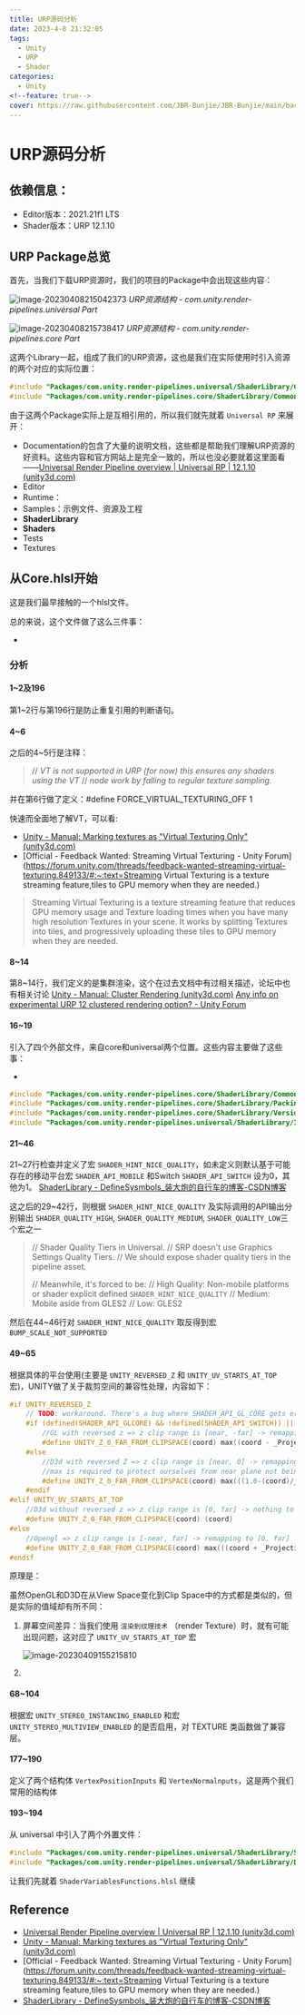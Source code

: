 ```yaml
---
title: URP源码分析
date: 2023-4-8 21:32:05
tags:
  - Unity
  - URP
  - Shader
categories:
  - Unity
<!--feature: true-->
cover: https://raw.githubusercontent.com/JBR-Bunjie/JBR-Bunjie/main/back.jpg
---
```


# URP源码分析

## 依赖信息：

- Editor版本：2021.21f1 LTS
- Shader版本：URP 12.1.10

## URP Package总览

首先，当我们下载URP资源时，我们的项目的Package中会出现这些内容：

![image-20230408215042373](..\..\..\images\Dev\Unity\SourceCodeAnalysis\URPSourceCode\001.png)
*URP资源结构 - com.unity.render-pipelines.universal Part*

![image-20230408215738417](..\..\..\images\Dev\Unity\SourceCodeAnalysis\URPSourceCode\002.png)
*URP资源结构 - com.unity.render-pipelines.core Part*

这两个Library一起，组成了我们的URP资源，这也是我们在实际使用时引入资源的两个对应的实际位置：

```cpp
#include "Packages/com.unity.render-pipelines.universal/ShaderLibrary/Core.hlsl"
#include "Packages/com.unity.render-pipelines.core/ShaderLibrary/Common.hlsl"
```

由于这两个Package实际上是互相引用的，所以我们就先就着 `Universal RP` 来展开：

- Documentation的包含了大量的说明文档，这些都是帮助我们理解URP资源的好资料。这些内容和官方网站上是完全一致的，所以也没必要就着这里面看——[Universal Render Pipeline overview | Universal RP | 12.1.10 (unity3d.com)](https://docs.unity3d.com/Packages/com.unity.render-pipelines.universal@12.1/manual/index.html)
- Editor
- Runtime：
- Samples：示例文件、资源及工程
- **ShaderLibrary**
- **Shaders**
- Tests
- Textures

## 从Core.hlsl开始

这是我们最早接触的一个hlsl文件。

总的来说，这个文件做了这么三件事：

- 



### 分析

#### 1~2及196

第1~2行与第196行是防止重复引用的判断语句。

#### 4~6

之后的4~5行是注释：

> // *VT is not supported in URP (for now) this ensures any shaders using the VT*
> // *node work by falling to regular texture sampling.*

并在第6行做了定义：\#define FORCE_VIRTUAL_TEXTURING_OFF 1

快速而全面地了解VT，可以看:

- [Unity - Manual: Marking textures as "Virtual Texturing Only" (unity3d.com)](https://docs.unity3d.com/2020.1/Documentation/Manual/svt-marking-textures.html)
- [Official - Feedback Wanted: Streaming Virtual Texturing - Unity Forum](https://forum.unity.com/threads/feedback-wanted-streaming-virtual-texturing.849133/#:~:text=Streaming Virtual Texturing is a texture streaming feature,tiles to GPU memory when they are needed.)

>Streaming Virtual Texturing is a texture streaming feature that reduces GPU memory usage and Texture loading times when you have many high resolution Textures in your scene. It works by splitting Textures into tiles, and progressively uploading these tiles to GPU memory when they are needed.



#### 8~14

第8~14行，我们定义的是集群渲染，这个在过去文档中有过相关描述，论坛中也有相关讨论
[Unity - Manual: Cluster Rendering (unity3d.com)](https://docs.unity3d.com/560/Documentation/Manual/ClusterRendering.html)
[Any info on experimental URP 12 clustered rendering option? - Unity Forum](https://forum.unity.com/threads/any-info-on-experimental-urp-12-clustered-rendering-option.1238071/)





#### 16~19

引入了四个外部文件，来自core和universal两个位置。这些内容主要做了这些事：

- 

```cpp
#include "Packages/com.unity.render-pipelines.core/ShaderLibrary/Common.hlsl"
#include "Packages/com.unity.render-pipelines.core/ShaderLibrary/Packing.hlsl"
#include "Packages/com.unity.render-pipelines.core/ShaderLibrary/Version.hlsl"
#include "Packages/com.unity.render-pipelines.universal/ShaderLibrary/Input.hlsl"
```



#### 21~46

21~27行检查并定义了宏 `SHADER_HINT_NICE_QUALITY`，如未定义则默认基于可能存在的移动平台宏 `SHADER_API_MOBILE` 和Switch `SHADER_API_SWITCH` 设为0，其他为1。
[ShaderLibrary - DefineSysmbols_装大炮的自行车的博客-CSDN博客](https://blog.csdn.net/kan464872327/article/details/108618500)

这之后的29~42行，则根据 `SHADER_HINT_NICE_QUALITY` 及实际调用的API输出分别输出 `SHADER_QUALITY_HIGH`, `SHADER_QUALITY_MEDIUM`, `SHADER_QUALITY_LOW`三个宏之一

>// Shader Quality Tiers in Universal.
>// SRP doesn't use Graphics Settings Quality Tiers.
>// We should expose shader quality tiers in the pipeline asset.
>
>// Meanwhile, it's forced to be:
>// High Quality: Non-mobile platforms or shader explicit defined `SHADER_HINT_NICE_QUALITY`
>// Medium: Mobile aside from GLES2
>// Low: GLES2

然后在44~46行对 `SHADER_HINT_NICE_QUALITY` 取反得到宏 `BUMP_SCALE_NOT_SUPPORTED`

#### 49~65

根据具体的平台使用(主要是 `UNITY_REVERSED_Z` 和 `UNITY_UV_STARTS_AT_TOP` 宏)，UNITY做了关于裁剪空间的兼容性处理，内容如下：

```cpp
#if UNITY_REVERSED_Z
    // TODO: workaround. There's a bug where SHADER_API_GL_CORE gets erroneously defined on switch.
    #if (defined(SHADER_API_GLCORE) && !defined(SHADER_API_SWITCH)) || defined(SHADER_API_GLES) || defined(SHADER_API_GLES3)
        //GL with reversed z => z clip range is [near, -far] -> remapping to [0, far]
        #define UNITY_Z_0_FAR_FROM_CLIPSPACE(coord) max((coord - _ProjectionParams.y)/(-_ProjectionParams.z-_ProjectionParams.y)*_ProjectionParams.z, 0)
    #else
        //D3d with reversed Z => z clip range is [near, 0] -> remapping to [0, far]
        //max is required to protect ourselves from near plane not being correct/meaningful in case of oblique matrices.
        #define UNITY_Z_0_FAR_FROM_CLIPSPACE(coord) max(((1.0-(coord)/_ProjectionParams.y)*_ProjectionParams.z),0)
    #endif
#elif UNITY_UV_STARTS_AT_TOP
    //D3d without reversed z => z clip range is [0, far] -> nothing to do
    #define UNITY_Z_0_FAR_FROM_CLIPSPACE(coord) (coord)
#else
    //Opengl => z clip range is [-near, far] -> remapping to [0, far]
    #define UNITY_Z_0_FAR_FROM_CLIPSPACE(coord) max(((coord + _ProjectionParams.y)/(_ProjectionParams.z+_ProjectionParams.y))*_ProjectionParams.z, 0)
#endif
```

原理是：

虽然OpenGL和D3D在从View Space变化到Clip Space中的方式都是类似的，但是实际的值域却有所不同：

1. 屏幕空间差异：当我们使用 `渲染到纹理技术` （render Texture）时，就有可能出现问题，这对应了 `UNITY_UV_STARTS_AT_TOP` 宏

   ![image-20230409155215810](..\..\..\images\Dev\Unity\SourceCodeAnalysis\URPSourceCode\003.png)

2. 



#### 68~104

根据宏 `UNITY_STEREO_INSTANCING_ENABLED` 和宏 `UNITY_STEREO_MULTIVIEW_ENABLED` 的是否启用，对 TEXTURE 类函数做了兼容层。







#### 177~190

定义了两个结构体 `VertexPositionInputs` 和 `VertexNormalnputs`，这是两个我们常用的结构体



#### 193~194

从 universal 中引入了两个外置文件：

```cpp
#include "Packages/com.unity.render-pipelines.universal/ShaderLibrary/ShaderVariablesFunctions.hlsl"
#include "Packages/com.unity.render-pipelines.universal/ShaderLibrary/Deprecated.hlsl"
```

让我们先就着 `ShaderVariablesFunctions.hlsl` 继续





## Reference

- [Universal Render Pipeline overview | Universal RP | 12.1.10 (unity3d.com)](https://docs.unity3d.com/Packages/com.unity.render-pipelines.universal@12.1/manual/index.html)
- [Unity - Manual: Marking textures as "Virtual Texturing Only" (unity3d.com)](https://docs.unity3d.com/2020.1/Documentation/Manual/svt-marking-textures.html)
- [Official - Feedback Wanted: Streaming Virtual Texturing - Unity Forum](https://forum.unity.com/threads/feedback-wanted-streaming-virtual-texturing.849133/#:~:text=Streaming Virtual Texturing is a texture streaming feature,tiles to GPU memory when they are needed.)
- [ShaderLibrary - DefineSysmbols_装大炮的自行车的博客-CSDN博客](https://blog.csdn.net/kan464872327/article/details/108618500)